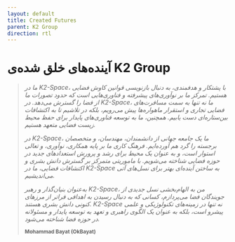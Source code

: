 ```yaml
---
layout: default
title: Created Futures
parent: K2 Group
direction: rtl
---
```


# آینده‌های خلق شده‌ی K2 Group

> _ما در K2-Space، با پشتکار و هدفمندی، به دنبال بازنویسی قوانین کاوش فضایی هستیم. تمرکز ما بر نوآوری‌های پیشرفته و فناوری‌هایی است که حدود تصورات ما از فضا را گسترش می‌دهد. در K2-Space، ما نه تنها به سمت مسافرت‌های فضایی تجاری و استقرار ماهواره‌ها پیش می‌رویم، بلکه در تلاشیم تا به اکتشافات بین‌ستاره‌ای دست یابیم. همچنین، ما به توسعه فناوری‌های پایدار برای حفظ محیط زیست فضایی متعهد هستیم._
>
> _در K2-Space، ما یک جامعه جهانی از دانشمندان، مهندسان، و متخصصان برجسته را گرد هم آورده‌ایم. فرهنگ کاری ما بر پایه همکاری، نوآوری، و تعالی استوار است، و به عنوان یک محیط برای رشد و پرورش استعدادهای جدید در حوزه فضایی شناخته می‌شویم. با ماموریتی متمرکز بر گسترش دانش بشری و اکتشافات فضایی، ما در K2-Space به ساختن آینده‌ای بهتر برای نسل‌های آتی می‌اندیشیم._
>
> _به‌عنوان بنیان‌گذار و رهبر K2-Space، من به الهام‌بخشی نسل جدیدی از جویندگان فضا می‌پردازم، کسانی که به دنبال رسیدن به اهدافی فراتر از مرزهای کنونی دانش بشری هستند. K2-Space نه تنها در زمینه‌های تکنولوژیکی و علمی پیشرو است، بلکه به عنوان یک الگوی راهبری و تعهد به توسعه پایدار و مسئولانه در حوزه فضا شناخته می‌شود._
>
> <sub>**Mohammad Bayat (OkBayat)**</sub>
